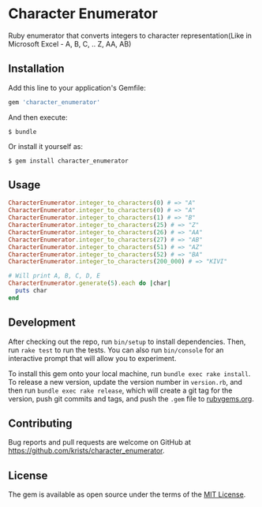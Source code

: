 # Character Enumerator

Ruby enumerator that converts integers to character representation(Like in Microsoft Excel - A, B, C, .. Z, AA, AB)

## Installation

Add this line to your application's Gemfile:

```ruby
gem 'character_enumerator'
```

And then execute:

    $ bundle

Or install it yourself as:

    $ gem install character_enumerator

## Usage

```ruby
CharacterEnumerator.integer_to_characters(0) # => "A"
CharacterEnumerator.integer_to_characters(0) # => "A"
CharacterEnumerator.integer_to_characters(1) # => "B"
CharacterEnumerator.integer_to_characters(25) # => "Z"
CharacterEnumerator.integer_to_characters(26) # => "AA"
CharacterEnumerator.integer_to_characters(27) # => "AB"
CharacterEnumerator.integer_to_characters(51) # => "AZ"
CharacterEnumerator.integer_to_characters(52) # => "BA"
CharacterEnumerator.integer_to_characters(200_000) # => "KIVI"

# Will print A, B, C, D, E
CharacterEnumerator.generate(5).each do |char|
  puts char
end
```

## Development

After checking out the repo, run `bin/setup` to install dependencies. Then, run `rake test` to run the tests. You can also run `bin/console` for an interactive prompt that will allow you to experiment.

To install this gem onto your local machine, run `bundle exec rake install`. To release a new version, update the version number in `version.rb`, and then run `bundle exec rake release`, which will create a git tag for the version, push git commits and tags, and push the `.gem` file to [rubygems.org](https://rubygems.org).

## Contributing

Bug reports and pull requests are welcome on GitHub at https://github.com/krists/character_enumerator.

## License

The gem is available as open source under the terms of the [MIT License](https://opensource.org/licenses/MIT).

